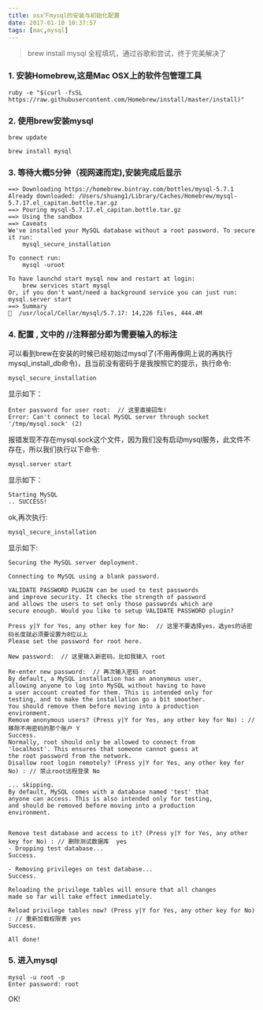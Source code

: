 ```yaml
---
title: osx下mysql的安装与初始化配置
date: 2017-01-10 10:37:57
tags: [mac,mysql]
---
```

> brew install mysql 全程填坑，通过谷歌和尝试，终于完美解决了

<!-- more -->


### 1. 安装Homebrew,这是Mac OSX上的软件包管理工具

	ruby -e "$(curl -fsSL https://raw.githubusercontent.com/Homebrew/install/master/install)"
	

### 2. 使用brew安装mysql

	brew update
	
	brew install mysql
	
### 3. 等待大概5分钟（视网速而定),安装完成后显示

	==> Downloading https://homebrew.bintray.com/bottles/mysql-5.7.1
	Already downloaded: /Users/shuang1/Library/Caches/Homebrew/mysql-5.7.17.el_capitan.bottle.tar.gz
	==> Pouring mysql-5.7.17.el_capitan.bottle.tar.gz
	==> Using the sandbox
	==> Caveats
	We've installed your MySQL database without a root password. To secure it run:
    	mysql_secure_installation

	To connect run:
    	mysql -uroot

	To have launchd start mysql now and restart at login:
  		brew services start mysql
	Or, if you don't want/need a background service you can just run:
  	mysql.server start
	==> Summary
	🍺  /usr/local/Cellar/mysql/5.7.17: 14,226 files, 444.4M

### 4. 配置 , 文中的 //注释部分即为需要输入的标注

可以看到brew在安装的时候已经初始过mysql了(不用再像网上说的再执行mysql_install_db命令)，且当前没有密码于是我按照它的提示，执行命令:  

	mysql_secure_installation
	
显示如下：

	Enter password for user root:  // 这里直接回车!
	Error: Can't connect to local MySQL server through socket '/tmp/mysql.sock' (2)
	
报错发现不存在mysql.sock这个文件，因为我们没有启动mysql服务，此文件不存在，所以我们执行以下命令:

	mysql.server start
显示如下：
	
	Starting MySQL
	.. SUCCESS!
	
ok,再次执行:

	mysql_secure_installation
	
显示如下: 

	Securing the MySQL server deployment.

	Connecting to MySQL using a blank password.

	VALIDATE PASSWORD PLUGIN can be used to test passwords
	and improve security. It checks the strength of password
	and allows the users to set only those passwords which are
	secure enough. Would you like to setup VALIDATE PASSWORD plugin?

	Press y|Y for Yes, any other key for No:  // 这里不要选择yes，选yes的话密码长度就必须要设置为8位以上
	Please set the password for root here.

	New password:  // 这里输入新密码，比如我输入 root

	Re-enter new password:  // 再次输入密码 root
	By default, a MySQL installation has an anonymous user,
	allowing anyone to log into MySQL without having to have
	a user account created for them. This is intended only for
	testing, and to make the installation go a bit smoother.
	You should remove them before moving into a production
	environment.
	Remove anonymous users? (Press y|Y for Yes, any other key for No) : // 移除不用密码的那个账户 Y
	Success.
	Normally, root should only be allowed to connect from
	'localhost'. This ensures that someone cannot guess at
	the root password from the network.
	Disallow root login remotely? (Press y|Y for Yes, any other key for No) : // 禁止root远程登录 No

 	... skipping.
	By default, MySQL comes with a database named 'test' that
	anyone can access. This is also intended only for testing,
	and should be removed before moving into a production
	environment.


	Remove test database and access to it? (Press y|Y for Yes, any other key for No) : // 删除测试数据库  yes
 	- Dropping test database...
	Success.

 	- Removing privileges on test database...
	Success.

	Reloading the privilege tables will ensure that all changes
	made so far will take effect immediately.

	Reload privilege tables now? (Press y|Y for Yes, any other key for No) : // 重新加载权限表 yes
	Success.

	All done!
	
### 5. 进入mysql

	mysql -u root -p
	Enter password: root
	
OK!